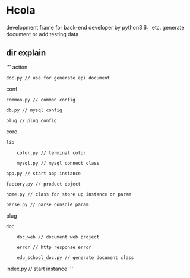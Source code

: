 # Hcola
development frame for back-end developer by python3.6，etc. generate document or add testing data
## dir explain
'''
action

    doc.py // use for generate api document

conf

    common.py // common config

    db.py // mysql config

    plug // plug config

core

    lib

        color.py // terminal color

        mysql.py // mysql connect class

    app.py // start app instance

    factory.py // product object

    home.py // class for store up instance or param

    parse.py // parse console param

plug

    doc

        doc_web // document web project

        error // http response error

        edu_school_doc.py // generate document class

index.py // start instance
'''
